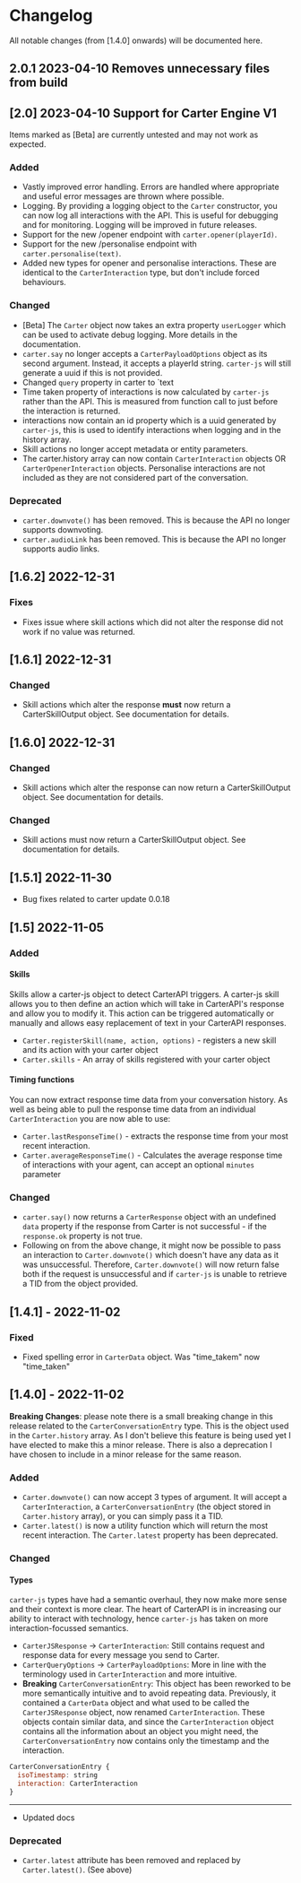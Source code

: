 # Changelog

All notable changes (from [1.4.0] onwards) will be documented here.

## 2.0.1 2023-04-10 Removes unnecessary files from build

## [2.0] 2023-04-10 Support for Carter Engine V1

Items marked as [Beta] are currently untested and may not work as expected.

### Added

- Vastly improved error handling. Errors are handled where appropriate and useful error messages are thrown where possible.
- Logging. By providing a logging object to the `Carter` constructor, you can now log all interactions with the API. This is useful for debugging and for monitoring. Logging will be improved in future releases.
- Support for the new /opener endpoint with `carter.opener(playerId)`.
- Support for the new /personalise endpoint with `carter.personalise(text)`.
- Added new types for opener and personalise interactions. These are identical to the `CarterInteraction` type, but don't include forced behaviours.

### Changed

- [Beta] The `Carter` object now takes an extra property `userLogger` which can be used to activate debug logging. More details in the documentation.
- `carter.say` no longer accepts a `CarterPayloadOptions` object as its second argument. Instead, it accepts a playerId string. `carter-js` will still generate a uuid if this is not provided.
- Changed `query` property in carter to `text
- Time taken property of interactions is now calculated by `carter-js` rather than the API. This is measured from function call to just before the interaction is returned.
- interactions now contain an id property which is a uuid generated by `carter-js`, this is used to identify interactions when logging and in the history array.
- Skill actions no longer accept metadata or entity parameters.
- The carter.history array can now contain `CarterInteraction` objects OR `CarterOpenerInteraction` objects. Personalise interactions are not included as they are not considered part of the conversation.

### Deprecated

- `carter.downvote()` has been removed. This is because the API no longer supports downvoting.
- `carter.audioLink` has been removed. This is because the API no longer supports audio links.

## [1.6.2] 2022-12-31

### Fixes

- Fixes issue where skill actions which did not alter the response did not work if no value was returned.

## [1.6.1] 2022-12-31

### Changed

- Skill actions which alter the response **must** now return a CarterSkillOutput object. See documentation for details.

## [1.6.0] 2022-12-31

### Changed

- Skill actions which alter the response can now return a CarterSkillOutput object. See documentation for details.

### Changed

- Skill actions must now return a CarterSkillOutput object. See documentation for details.

## [1.5.1] 2022-11-30

- Bug fixes related to carter update 0.0.18

## [1.5] 2022-11-05

### Added

#### Skills

Skills allow a carter-js object to detect CarterAPI triggers. A carter-js skill allows you to then define an action which will take in CarterAPI's response and allow you to modify it. This action can be triggered automatically or manually and allows easy replacement of text in
your CarterAPI responses.

- `Carter.registerSkill(name, action, options)` - registers a new skill and its action with your carter object
- `Carter.skills` - An array of skills registered with your carter object

#### Timing functions

You can now extract response time data from your conversation history. As well as being able to pull the response time data from an individual `CarterInteraction` you are now able to use:

- `Carter.lastResponseTime()` - extracts the response time from your most recent interaction.
- `Carter.averageResponseTime()` - Calculates the average response time of interactions with your agent, can accept an optional `minutes` parameter

### Changed

- `carter.say()` now returns a `CarterResponse` object with an undefined `data` property if the response from Carter is not successful - if the `response.ok` property is not true.
- Following on from the above change, it might now be possible to pass an interaction to `Carter.downvote()` which doesn't have any data as it was unsuccessful. Therefore, `Carter.downvote()` will now return false both if the request is unsuccessful and if `carter-js` is unable to retrieve a TID from the object provided.

## [1.4.1] - 2022-11-02

### Fixed

- Fixed spelling error in `CarterData` object. Was "time_takem" now "time_taken"

## [1.4.0] - 2022-11-02

**Breaking Changes**:  please note there is a small breaking change in this release related to the `CarterConversationEntry` type. This is the object used in the `Carter.history` array. As I don't believe this feature is being used yet I have elected to make this a minor release. There is also a deprecation I have chosen to include in a minor release for the same reason.

### Added

- `Carter.downvote()` can now accept 3 types of argument. It will accept a `CarterInteraction`, a `CarterConversationEntry` (the object stored in `Carter.history` array), or you can simply pass it a TID.
- `Carter.latest()` is now a utility function which will return the most recent interaction. The `Carter.latest` property has been deprecated.

### Changed

#### Types

`carter-js` types have had a semantic overhaul, they now make more sense and their context is more clear. The heart of CarterAPI is in increasing our ability to interact with technology, hence `carter-js` has taken on more interaction-focussed semantics.

- `CarterJSResponse` -> `CarterInteraction`: Still contains request and response data for every message you send to Carter.
- `CarterQueryOptions` -> `CarterPayloadOptions`: More in line with the terminology used in `CarterInteraction` and more intuitive.
- **Breaking** `CarterConversationEntry`: This object has been reworked to be more semantically intuitive and to avoid repeating data. Previously, it contained a `CarterData` object and what used to be called the `CarterJSResponse` object, now renamed `CarterInteraction`. These objects contain similar data, and since the `CarterInteraction` object contains all the information about an object you might need, the `CarterConversationEntry` now contains only the timestamp and the interaction.

```js
CarterConversationEntry {
  isoTimestamp: string
  interaction: CarterInteraction
}
```

---

- Updated docs

### Deprecated

- `Carter.latest` attribute has been removed and replaced by `Carter.latest()`. (See above)
